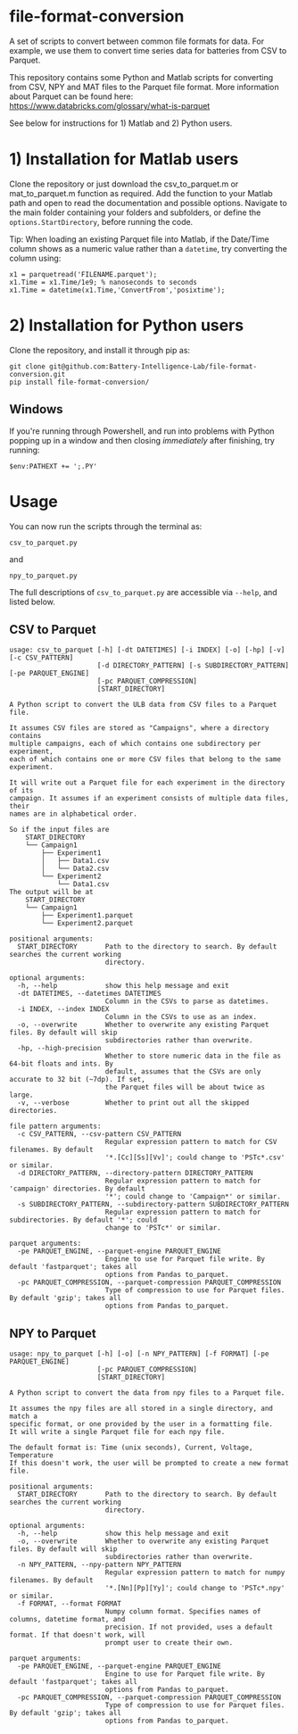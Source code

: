 # file-format-conversion
A set of scripts to convert between common file formats for data. For example, we use them to convert time series data for batteries from CSV to Parquet.

This repository contains some Python and Matlab scripts for converting from CSV, NPY and MAT files to the Parquet file format. More information about Parquet can be found here: https://www.databricks.com/glossary/what-is-parquet

See below for instructions for 1) Matlab and 2) Python users.

# 1) Installation for Matlab users

Clone the repository or just download the csv_to_parquet.m or mat_to_parquet.m function as required. Add the function to your Matlab path and open to read the documentation and possible options. Navigate to the main folder containing your folders and subfolders, or define the `options.StartDirectory`, before running the code.

Tip: When loading an existing Parquet file into Matlab, if the Date/Time column shows as a numeric value rather than a `datetime`, try converting the column using:

```
x1 = parquetread('FILENAME.parquet');
x1.Time = x1.Time/1e9; % nanoseconds to seconds
x1.Time = datetime(x1.Time,'ConvertFrom','posixtime');
```


# 2) Installation for Python users

Clone the repository, and install it through pip as:
```
git clone git@github.com:Battery-Intelligence-Lab/file-format-conversion.git
pip install file-format-conversion/
```

## Windows
If you're running through Powershell, and run into problems with Python popping up in a window and then closing *immediately* after finishing, try running:
```
$env:PATHEXT += ';.PY'
```

# Usage

You can now run the scripts through the terminal as:
```
csv_to_parquet.py
```
and
```
npy_to_parquet.py
```

The full descriptions of `csv_to_parquet.py` are accessible via `--help`, and listed below.

## CSV to Parquet
```
usage: csv_to_parquet [-h] [-dt DATETIMES] [-i INDEX] [-o] [-hp] [-v] [-c CSV_PATTERN]
                      [-d DIRECTORY_PATTERN] [-s SUBDIRECTORY_PATTERN] [-pe PARQUET_ENGINE]
                      [-pc PARQUET_COMPRESSION]
                      [START_DIRECTORY]

A Python script to convert the ULB data from CSV files to a Parquet file.

It assumes CSV files are stored as "Campaigns", where a directory contains
multiple campaigns, each of which contains one subdirectory per experiment,
each of which contains one or more CSV files that belong to the same experiment.

It will write out a Parquet file for each experiment in the directory of its
campaign. It assumes if an experiment consists of multiple data files, their
names are in alphabetical order.

So if the input files are
    START_DIRECTORY
    └── Campaign1
        ├── Experiment1
        │   ├── Data1.csv
        │   └── Data2.csv
        └── Experiment2
            └── Data1.csv
The output will be at
    START_DIRECTORY
    └── Campaign1
        ├── Experiment1.parquet
        └── Experiment2.parquet

positional arguments:
  START_DIRECTORY       Path to the directory to search. By default searches the current working
                        directory.

optional arguments:
  -h, --help            show this help message and exit
  -dt DATETIMES, --datetimes DATETIMES
                        Column in the CSVs to parse as datetimes.
  -i INDEX, --index INDEX
                        Column in the CSVs to use as an index.
  -o, --overwrite       Whether to overwrite any existing Parquet files. By default will skip
                        subdirectories rather than overwrite.
  -hp, --high-precision
                        Whether to store numeric data in the file as 64-bit floats and ints. By
                        default, assumes that the CSVs are only accurate to 32 bit (~7dp). If set,
                        the Parquet files will be about twice as large.
  -v, --verbose         Whether to print out all the skipped directories.

file pattern arguments:
  -c CSV_PATTERN, --csv-pattern CSV_PATTERN
                        Regular expression pattern to match for CSV filenames. By default
                        '*.[Cc][Ss][Vv]'; could change to 'PSTc*.csv' or similar.
  -d DIRECTORY_PATTERN, --directory-pattern DIRECTORY_PATTERN
                        Regular expression pattern to match for 'campaign' directories. By default
                        '*'; could change to 'Campaign*' or similar.
  -s SUBDIRECTORY_PATTERN, --subdirectory-pattern SUBDIRECTORY_PATTERN
                        Regular expression pattern to match for subdirectories. By default '*'; could
                        change to 'PSTc*' or similar.

parquet arguments:
  -pe PARQUET_ENGINE, --parquet-engine PARQUET_ENGINE
                        Engine to use for Parquet file write. By default 'fastparquet'; takes all
                        options from Pandas to_parquet.
  -pc PARQUET_COMPRESSION, --parquet-compression PARQUET_COMPRESSION
                        Type of compression to use for Parquet files. By default 'gzip'; takes all
                        options from Pandas to_parquet.
```

## NPY to Parquet
```
usage: npy_to_parquet [-h] [-o] [-n NPY_PATTERN] [-f FORMAT] [-pe PARQUET_ENGINE]
                      [-pc PARQUET_COMPRESSION]
                      [START_DIRECTORY]

A Python script to convert the data from npy files to a Parquet file.

It assumes the npy files are all stored in a single directory, and match a 
specific format, or one provided by the user in a formatting file.
It will write a single Parquet file for each npy file.

The default format is: Time (unix seconds), Current, Voltage, Temperature
If this doesn't work, the user will be prompted to create a new format file.

positional arguments:
  START_DIRECTORY       Path to the directory to search. By default searches the current working
                        directory.

optional arguments:
  -h, --help            show this help message and exit
  -o, --overwrite       Whether to overwrite any existing Parquet files. By default will skip
                        subdirectories rather than overwrite.
  -n NPY_PATTERN, --npy-pattern NPY_PATTERN
                        Regular expression pattern to match for numpy filenames. By default
                        '*.[Nn][Pp][Yy]'; could change to 'PSTc*.npy' or similar.
  -f FORMAT, --format FORMAT
                        Numpy column format. Specifies names of columns, datetime format, and
                        precision. If not provided, uses a default format. If that doesn't work, will
                        prompt user to create their own.

parquet arguments:
  -pe PARQUET_ENGINE, --parquet-engine PARQUET_ENGINE
                        Engine to use for Parquet file write. By default 'fastparquet'; takes all
                        options from Pandas to_parquet.
  -pc PARQUET_COMPRESSION, --parquet-compression PARQUET_COMPRESSION
                        Type of compression to use for Parquet files. By default 'gzip'; takes all
                        options from Pandas to_parquet.
```
